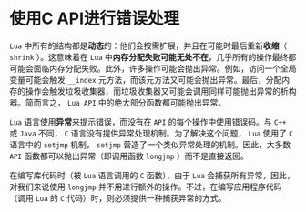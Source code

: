 # 使用C API进行错误处理

`Lua` 中所有的结构都是**动态**的：他们会按需扩展，并且在可能时最后重新**收缩**（ `shrink` ）。这意味着在 `Lua` 中**内存分配失败可能无处不在**，几乎所有的操作最终都可能会面临内存分配失败。此外，许多操作可能会抛出异常。例如，访问一个全局变量可能会触发 `__index` 元方法，而该元方法又可能会抛出异常。最后，分配内存的操作会触发垃圾收集器，而垃圾收集器又可能会调用同样可能抛出异常的析构器。简而言之， `Lua API` 中的绝大部分函数都可能抛出异常。

`Lua` 语言使用**异常**来提示错误，而没有在 `API` 的每个操作中使用错误码。与 `C++` 或 `Java` 不同， `C` 语言没有提供异常处理机制。为了解决这个问题， `Lua` 使用了 `C` 语言中的 `setjmp` 机制， `setjmp` 营造了一个类似异常处理的机制。因此，大多数 `API` 函数都可以抛出异常（即调用函数 `longjmp` ）而不是直接返回。

在编写库代码时（被 `Lua` 语言调用的 `C` 函数），由于 `Lua` 会捕获所有异常，因此，对我们来说使用 `longjmp` 并不用进行额外的操作。不过，在编写应用程序代码（调用 `Lua` 的 `C` 代码）时，则必须提供一种捕获异常的方式。
